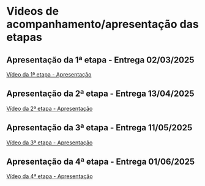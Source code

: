 # Videos de acompanhamento/apresentação das etapas

<!-- Faça um vídeo para cada etapa para demonstrar a participação de cada membro do grupo. Utilize esta pasta para salvar cada arquivo de vídeo ou a url de hospedagem. -->

## Apresentação da 1ª etapa - Entrega 02/03/2025

[Vídeo da 1ª etapa - Apresentação](https://youtu.be/t0XmFZEUaKI)

## Apresentação da 2ª etapa - Entrega 13/04/2025

[Vídeo da 2ª etapa - Apresentação](https://youtu.be/SVX3iHVFHEI)

## Apresentação da 3ª etapa - Entrega 11/05/2025

[Vídeo da 3ª etapa - Apresentação](https://www.youtube.com/watch?v=FcB3F7NuUz8)

## Apresentação da 4ª etapa - Entrega 01/06/2025

[Vídeo da 4ª etapa - Apresentação](https://www.youtube.com/watch?v=zPWTaudsoZw)
